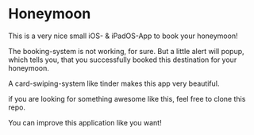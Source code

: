 # Honeymoon

This is a very nice small iOS- & iPadOS-App to book your honeymoon!

The booking-system is not working, for sure.
But a little alert will popup, which tells you, that you successfully booked this destination for your honeymoon.

A card-swiping-system like tinder makes this app very beautiful.

if you are looking for something awesome like this, feel free to clone this repo.

You can improve this application like you want!
